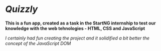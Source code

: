 # *Quizzly*

**This is a fun app, created as a task in the StartNG internship to test our knowledge with the web tehnologies - HTML, CSS and JavaScript**

*I certainly had fun creating the project and it solidified a bit better the concept of the JavaScript DOM*